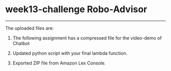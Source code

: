 # **week13-challenge Robo-Advisor**
---

The uploaded files are:

1. The following assignment has a compressed file for the video-demo of Chatbot

2. Updated python script with your final lambda function.

3. Exported ZIP file from Amazon Lex Console.
